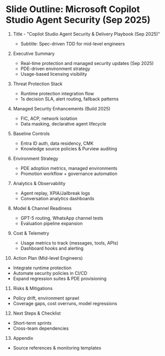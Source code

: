 
# Slide Outline: Microsoft Copilot Studio Agent Security (Sep 2025)

1. Title - "Copilot Studio Agent Security & Delivery Playbook (Sep 2025)"
   - Subtitle: Spec-driven TDD for mid-level engineers

2. Executive Summary
   - Real-time protection and managed security updates (Sep 2025)
   - PDE-driven environment strategy
   - Usage-based licensing visibility

3. Threat Protection Stack
   - Runtime protection integration flow
   - 1s decision SLA, alert routing, fallback patterns

4. Managed Security Enhancements (Build 2025)
   - FIC, ACP, network isolation
   - Data masking, declarative agent lifecycle

5. Baseline Controls
   - Entra ID auth, data residency, CMK
   - Knowledge source policies & Purview auditing

6. Environment Strategy
   - PDE adoption metrics, managed environments
   - Promotion workflow + governance automation

7. Analytics & Observability
   - Agent replay, XPIA/Jailbreak logs
   - Conversation analytics dashboards

8. Model & Channel Readiness
   - GPT-5 routing, WhatsApp channel tests
   - Evaluation pipeline expansion

9. Cost & Telemetry
   - Usage metrics to track (messages, tools, APIs)
   - Dashboard hooks and alerting

10. Action Plan (Mid-level Engineers)
   - Integrate runtime protection
   - Automate security policies in CI/CD
   - Expand regression suites & PDE provisioning

11. Risks & Mitigations
   - Policy drift, environment sprawl
   - Coverage gaps, cost overruns, model regressions

12. Next Steps & Checklist
   - Short-term sprints
   - Cross-team dependencies

13. Appendix
   - Source references & monitoring templates

